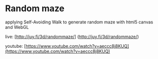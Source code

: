 Random maze
======

applying Self-Avoiding Walk to generate random maze with html5 canvas and WebGL

live:
[http://juy.fi/3d/randommaze/] (http://juy.fi/3d/randommaze/)

youtube:
[https://www.youtube.com/watch?v=aeccc8j8KUQ](https://www.youtube.com/watch?v=aeccc8j8KUQ)